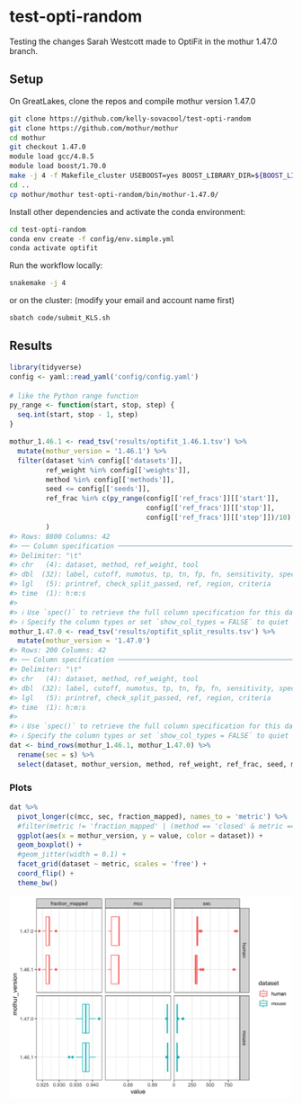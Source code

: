 
<!-- README.md is generated from README.Rmd. Please edit that file -->

# test-opti-random

<!-- badges: start -->
<!-- badges: end -->

Testing the changes Sarah Westcott made to OptiFit in the mothur 1.47.0
branch.

## Setup

On GreatLakes, clone the repos and compile mothur version 1.47.0

``` bash
git clone https://github.com/kelly-sovacool/test-opti-random
git clone https://github.com/mothur/mothur
cd mothur
git checkout 1.47.0
module load gcc/4.8.5   
module load boost/1.70.0
make -j 4 -f Makefile_cluster USEBOOST=yes BOOST_LIBRARY_DIR=${BOOST_LIB} BOOST_INCLUDE_DIR=${BOOST_INCLUDE} USEHDF5=no install
cd ..
cp mothur/mothur test-opti-random/bin/mothur-1.47.0/
```

Install other dependencies and activate the conda environment:

``` bash
cd test-opti-random
conda env create -f config/env.simple.yml
conda activate optifit
```

Run the workflow locally:

``` bash
snakemake -j 4
```

or on the cluster: (modify your email and account name first)

    sbatch code/submit_KLS.sh

## Results

``` r
library(tidyverse)
config <- yaml::read_yaml('config/config.yaml')

# like the Python range function
py_range <- function(start, stop, step) {
  seq.int(start, stop - 1, step)
}
```

``` r
mothur_1.46.1 <- read_tsv('results/optifit_1.46.1.tsv') %>% 
  mutate(mothur_version = '1.46.1') %>% 
  filter(dataset %in% config[['datasets']],
         ref_weight %in% config[['weights']],
         method %in% config[['methods']],
         seed <= config[['seeds']],
         ref_frac %in% c(py_range(config[['ref_fracs']][['start']],
                                  config[['ref_fracs']][['stop']],
                                  config[['ref_fracs']][['step']])/10)
         )
#> Rows: 8800 Columns: 42
#> ── Column specification ──────────────────────────────────────────────────────────────────────────────────────────────────────────────────────────
#> Delimiter: "\t"
#> chr   (4): dataset, method, ref_weight, tool
#> dbl  (32): label, cutoff, numotus, tp, tn, fp, fn, sensitivity, specificity,...
#> lgl   (5): printref, check_split_passed, ref, region, criteria
#> time  (1): h:m:s
#> 
#> ℹ Use `spec()` to retrieve the full column specification for this data.
#> ℹ Specify the column types or set `show_col_types = FALSE` to quiet this message.
mothur_1.47.0 <- read_tsv('results/optifit_split_results.tsv') %>% 
  mutate(mothur_version = '1.47.0')
#> Rows: 200 Columns: 42
#> ── Column specification ──────────────────────────────────────────────────────────────────────────────────────────────────────────────────────────
#> Delimiter: "\t"
#> chr   (4): dataset, method, ref_weight, tool
#> dbl  (32): label, cutoff, numotus, tp, tn, fp, fn, sensitivity, specificity,...
#> lgl   (5): printref, check_split_passed, ref, region, criteria
#> time  (1): h:m:s
#> 
#> ℹ Use `spec()` to retrieve the full column specification for this data.
#> ℹ Specify the column types or set `show_col_types = FALSE` to quiet this message.
dat <- bind_rows(mothur_1.46.1, mothur_1.47.0) %>% 
  rename(sec = s) %>% 
  select(dataset, mothur_version, method, ref_weight, ref_frac, seed, mcc, sec, fraction_mapped)
```

### Plots

``` r
dat %>% 
  pivot_longer(c(mcc, sec, fraction_mapped), names_to = 'metric') %>% 
  #filter(metric != 'fraction_mapped' | (method == 'closed' & metric == 'fraction_mapped')) %>% 
  ggplot(aes(x = mothur_version, y = value, color = dataset)) +
  geom_boxplot() +
  #geom_jitter(width = 0.1) +
  facet_grid(dataset ~ metric, scales = 'free') +
  coord_flip() +
  theme_bw()
```

![](figures/boxplots-1.png)<!-- -->
